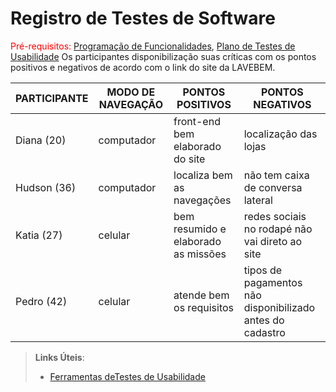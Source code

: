 # Registro de Testes de Software

<span style="color:red">Pré-requisitos: <a href="7-Programação de Funcionalidades.md"> Programação de Funcionalidades</a></span>, <a href="10-Plano de Testes de Usabilidade.md"> Plano de Testes de Usabilidade</a>
Os participantes disponibilização suas críticas com os pontos positivos e negativos de acordo com o link do site da LAVEBEM. 


| PARTICIPANTE |  MODO DE NAVEGAÇÃO   |      PONTOS POSITIVOS             |      PONTOS NEGATIVOS                                    |
|--------------|----------------------|-----------------------------------|----------------------------------------------------------|
| Diana (20)   |   computador         |front-end bem elaborado do site    |   localização das lojas                                  |
| Hudson (36)  |   computador         |localiza bem as navegações         |não tem caixa de conversa lateral                         |
| Katia (27)   |   celular            |bem resumido e elaborado as missões|redes sociais no rodapé não vai direto ao site            |
| Pedro (42)   |   celular            |atende bem os requisitos           |tipos de pagamentos não disponibilizado antes do cadastro |

> **Links Úteis**:
> - [Ferramentas deTestes de Usabilidade](https://www.usability.gov/how-to-and-tools/resources/templates.html)
